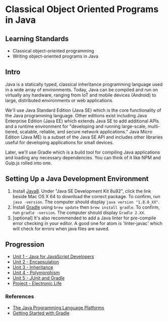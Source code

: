 # Classical Object Oriented Programs in Java

## Learning Standards

- Classical object-oriented programming
- Writing object-oriented programs in Java

## Intro

Java is a statically typed, classical inheritance programming language used in a wide array of environments. Today, Java can be compiled and run on virtually any hardware, ranging from IoT and mobile devices (Android) to large, distributed environments or web applications.

We'll use Java Standard Edition (Java SE) which is the core functionality of the Java programming language. Other editions exist including Java Enterprise Edition (Java EE) which extends Java SE to add additional APIs and a runtime environment for "developing and running large-scale, multi-tiered, scalable, reliable, and secure network applications." Java Micro Edition (Java ME) is a subset of the Java SE API and includes other libraries useful for developing applications for small devices.

Later, we'll use Gradle which is a build tool for compiling Java applications and loading any necessary dependencies. You can think of it like NPM and Gulp.js rolled into one.

## Setting Up a Java Development Environment

1. Install [Java8](http://www.oracle.com/technetwork/java/javase/downloads/jdk8-downloads-2133151.html).
Under "Java SE Development Kit 8u92", click the link beside Mac OS X 64 to download the correct package.
To confirm, run `java -version`. The computer should display `java version "1.8.0_XX"`.
1. Install [Gradle](http://www.gradle.org/) using `brew update` then `brew install gradle`.
To confirm, run `gradle -version`. The computer should display `Gradle 2.XX`.
1. [optional] It's also recommended to add a Java linter for pre-compile error checking in your editor. A good one for atom is 'linter-javac' which will check for errors when java files are saved.

## Progression

- [Unit 1 - Java for JavaScript Developers](./Unit-1-Syntax)
- [Unit 2 - Encapsulation](./Unit-2-Encapsulation)
- [Unit 3 - Inheritance](./Unit-3-Inheritance)
- [Unit 4 - Polymorphism](./Unit-4-Polymorphism)
- [Unit 5 - JUnit and Gradle](./Unit-5-junit)
- [Project - Electronic Life](https://github.com/gSchool/java_electronic_life)


### References
- [The Java Programming Language Platforms](http://docs.oracle.com/javaee/6/firstcup/doc/gkhoy.html)
- [Getting Started with Gradle](http://gradle.org/getting-started-gradle-java/)

